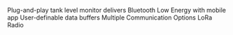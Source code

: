 Plug-and-play tank level monitor delivers
Bluetooth Low Energy with mobile app
User-definable data buffers
Multiple Communication Options
LoRa Radio
